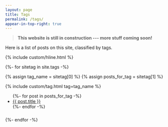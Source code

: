 ```yaml
---
layout: page
title: Tags
permalink: /tags/
appear-in-top-right: true
---
```



> **This website is still in construction --- more stuff coming soon!**

Here is a list of posts on this site, classified by tags.

<div style="margin-bottom: 1em">
{% include custom/hline.html %}
</div>

{%- for sitetag in site.tags -%}

{% assign tag_name = sitetag[0] %}
{% assign posts_for_tag = sitetag[1] %}

<div style="margin-bottom: 1.75em;">

{% include custom/tag.html tag=tag_name %}

<div style="margin-top: 0.4em">
<ul>
{%- for post in posts_for_tag -%}
<li><a href="{{ post.url | relative_url }}">{{ post.title }}</a></li>
{%- endfor -%}
</ul>
</div>

</div>

{%- endfor -%}